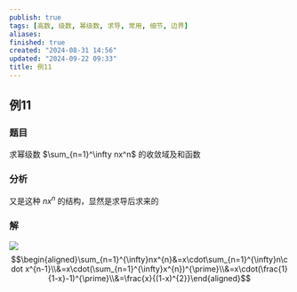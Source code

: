 ```yaml
---
publish: true
tags: [高数, 级数, 幂级数, 求导, 常用, 细节, 边界]
aliases: 
finished: true
created: "2024-08-31 14:56"
updated: "2024-09-22 09:33"
title: 例11
---
```

## 例11
### 题目
求幂级数 $\sum_{n=1}^\infty nx^n$ 的收敛域及和函数
### 分析
又是这种 $nx^{n}$ 的结构，显然是求导后求来的
### 解 
![](https://img.hwenyi.live/202405201743170.webp)
$$\begin{aligned}\sum_{n=1}^{\infty}nx^{n}&=x\cdot\sum_{n=1}^{\infty}n\cdot x^{n-1}\\&=x\cdot(\sum_{n=1}^{\infty}x^{n})^{\prime}\\&=x\cdot(\frac{1}{1-x}-1)^{\prime}\\&=\frac{x}{(1-x)^{2}}\end{aligned}$$
